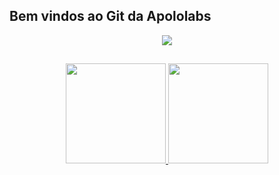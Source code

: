 ## Bem vindos ao Git da Apololabs

  <div  align="center">
    <a href="https://instagram.com/apollo__labs" target="_blank"><img src="https://img.shields.io/badge/-Instagram-%23E4405F?style=for-the-badge&logo=instagram&logoColor=white" target="_blank"></a>
</div>

 ##

 <div align="center">
  <a href="https://github.com/ApollolabsBR">
  <img height="160em" src="https://github-readme-stats.vercel.app/api?username=ApollolabsBR&show_icons=true&border_&theme=dracula&include_all_commits=true&count_private=true&border_radius=3px"/>
  <img height="160em" src="https://github-readme-stats.vercel.app/api/top-langs/?username=ApollolabsBR&layout=compact&langs_count=7&border_radius=3px&theme=dracula"/>
</div>
